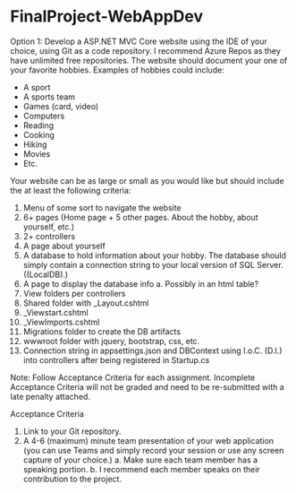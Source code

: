 # FinalProject-WebAppDev
 
 Option 1: 
Develop a ASP.NET MVC Core website using the IDE of your choice, using Git as a code
repository. I recommend Azure Repos as they have unlimited free repositories.
The website should document your one of your favorite hobbies. Examples of hobbies could
include:
- A sport
- A sports team
- Games (card, video)
- Computers
- Reading
- Cooking
- Hiking
- Movies
- Etc.
 
Your website can be as large or small as you would like but should include the at
least the following criteria:
1. Menu of some sort to navigate the website
2. 6+ pages (Home page + 5 other pages. About the hobby, about yourself, etc.)
3. 2+ controllers
4. A page about yourself
5. A database to hold information about your hobby. The database should simply
contain a connection string to your local version of SQL Server. ((LocalDB)\.)
6. A page to display the database info
a. Possibly in an html table?
7. View folders per controllers
8. Shared folder with _Layout.cshtml
9. _Viewstart.cshtml
10. _ViewImports.cshtml
11. Migrations folder to create the DB artifacts
12. wwwroot folder with jquery, bootstrap, css, etc.
13. Connection string in appsettings.json and DBContext using I.o.C. (D.I.) into
controllers after being registered in Startup.cs

Note: Follow Acceptance Criteria for each assignment. Incomplete Acceptance Criteria will
not be graded and need to be re-submitted with a late penalty attached.

Acceptance Criteria

1. Link to your Git repository.
2. A 4-6 (maximum) minute team presentation of your web application (you can use Teams and
simply record your session or use any screen capture of your choice.)
a. Make sure each team member has a speaking portion.
b. I recommend each member speaks on their contribution to the project.

